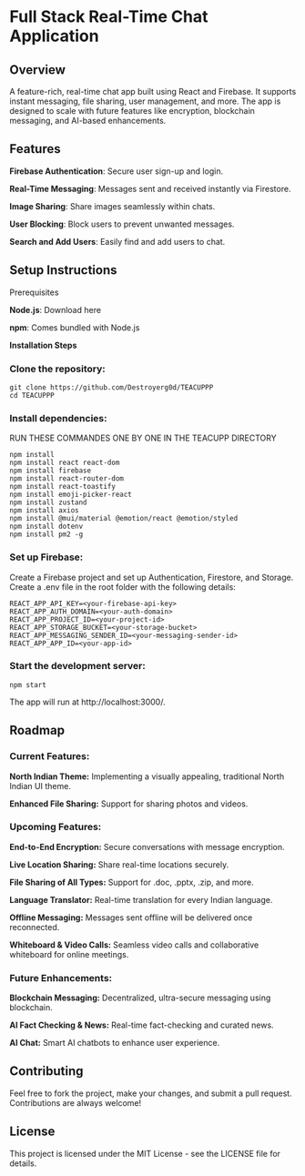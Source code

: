# **Full Stack Real-Time Chat Application**
## **Overview**
A feature-rich, real-time chat app built using React and Firebase. It supports instant messaging, file sharing, user management, and more. The app is designed to scale with future features like encryption, blockchain messaging, and AI-based enhancements.

## **Features**
**Firebase Authentication**: Secure user sign-up and login.

**Real-Time Messaging**: Messages sent and received instantly via Firestore.

**Image Sharing**: Share images seamlessly within chats.

**User Blocking**: Block users to prevent unwanted messages.

**Search and Add Users**: Easily find and add users to chat.

## **Setup Instructions**
Prerequisites

**Node.js**: Download here

**npm**: Comes bundled with Node.js

**Installation Steps**
### **Clone the repository:**
```
git clone https://github.com/Destroyerg0d/TEACUPPP
cd TEACUPPP
```
### **Install dependencies:**

RUN THESE COMMANDES ONE BY ONE IN THE TEACUPP DIRECTORY
```
npm install
npm install react react-dom
npm install firebase
npm install react-router-dom
npm install react-toastify
npm install emoji-picker-react
npm install zustand
npm install axios
npm install @mui/material @emotion/react @emotion/styled
npm install dotenv
npm install pm2 -g
```
### **Set up Firebase:**

Create a Firebase project and set up Authentication, Firestore, and Storage.
Create a .env file in the root folder with the following details:
```
REACT_APP_API_KEY=<your-firebase-api-key>
REACT_APP_AUTH_DOMAIN=<your-auth-domain>
REACT_APP_PROJECT_ID=<your-project-id>
REACT_APP_STORAGE_BUCKET=<your-storage-bucket>
REACT_APP_MESSAGING_SENDER_ID=<your-messaging-sender-id>
REACT_APP_APP_ID=<your-app-id>
```
### **Start the development server:**
```
npm start
```
The app will run at http://localhost:3000/.

## **Roadmap**

### **Current Features:**

**North Indian Theme:** Implementing a visually appealing, traditional North Indian UI theme.

**Enhanced File Sharing:** Support for sharing photos and videos.

### **Upcoming Features:**

**End-to-End Encryption:** Secure conversations with message encryption.

**Live Location Sharing:** Share real-time locations securely.

**File Sharing of All Types:** Support for .doc, .pptx, .zip, and more.

**Language Translator:** Real-time translation for every Indian language.

**Offline Messaging:** Messages sent offline will be delivered once reconnected.

**Whiteboard & Video Calls:** Seamless video calls and collaborative whiteboard for online meetings.

### **Future Enhancements:**

**Blockchain Messaging:** Decentralized, ultra-secure messaging using blockchain.

**AI Fact Checking & News:** Real-time fact-checking and curated news.

**AI Chat:** Smart AI chatbots to enhance user experience.

## **Contributing**

Feel free to fork the project, make your changes, and submit a pull request. Contributions are always welcome!

## **License**
This project is licensed under the MIT License - see the LICENSE file for details.

